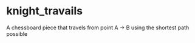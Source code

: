 # knight_travails
A chessboard piece that travels from point A -> B using the shortest path possible
